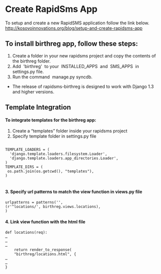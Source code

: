 Create RapidSms App
===================

To setup and create a new RapidSMS application follow the link below.
<br>http://kosovoinnovations.org/blog/setup-and-create-rapidsms-app

To install birthreg app, follow these steps:<br>
------------------------------------------------
1. Create a folder in your new rapidsms project and copy the contents of the birthreg folder.<br>
2. Add  'birthreg'  to your  INSTALLED_APPS  and  SMS_APPS  in settings.py file.<br>
3. Run the command  manage.py syncdb.<br>
- The release of rapidsms-birthreg is designed to work with Django 1.3 and higher versions. 

Template Integration
--------------------

#### To integrate templates for the birthreg app:

1. Create a “templates” folder inside your rapidsms project
2. Specify template folder in settings.py file<br>
<pre>
<code>
TEMPLATE_LOADERS = (
  'django.template.loaders.filesystem.Loader',
  'django.template.loaders.app_directories.Loader',
)
TEMPLATE_DIRS = (
 os.path.join(os.getcwd(), "templates"),
)
</code>
</pre>

#### 3. Specify url patterns to match the view function in views.py file

    urlpatterns = patterns('',
    (r'^locations/', birthreg.views.locations), 
    )

#### 4. Link view function with the html file

    def locations(req):
    …
    …
    …
        return render_to_response(
        "birthreg/locations.html", {       
    …
    …
    }
